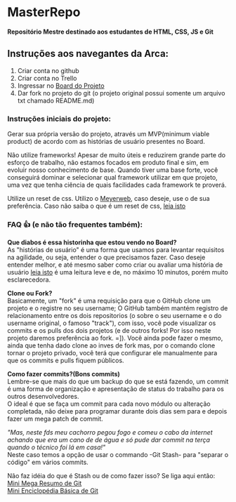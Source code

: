 # MasterRepo
__Repositório Mestre destinado aos estudantes de HTML, CSS, JS e Git__



## Instruções aos navegantes da Arca:

1. Criar conta no github
2. Criar conta no Trello
3. Ingressar no [Board do Projeto](https://trello.com/invite/b/P5BYxl4Y/a4dfc963e6405fce7f6e4e7eaba4a891/gerador-de-relat%C3%B3rios-em-gsheets)
4. Dar fork no projeto do git (o projeto original possui somente um arquivo txt chamado README.md)



### Instruções iniciais do projeto:

Gerar sua própria versão do projeto, através um MVP(minimum viable product) de acordo com as histórias de usuário presentes no Board.

Não utilize frameworks! Apesar de muito úteis e reduzirem grande parte do esforço de trabalho, não estamos focados em produto final e sim, em evoluir nosso conhecimento de base. Quando tiver uma base forte, você conseguirá dominar e selecionar qual framework utilizar em que projeto, uma vez que tenha ciência de quais facilidades cada framework te proverá.

Utilize un reset de css. Utilizo o [Meyerweb](https://meyerweb.com/eric/tools/css/reset/reset.css), caso deseje, use o de sua preferência.
Caso não saiba o que é um reset de css, [leia isto](http://blog.thiagobelem.net/css-reset-o-que-e-e-como-usar)



### FAQ :+1: (e não tão frequentes também):</br>

__Que diabos é essa historinha que estou vendo no Board?__</br>
As "histórias de usuário" é uma forma que usamos para levantar requisitos na agilidade, ou seja, entender o que precisamos fazer.
Caso deseje entender melhor, e até mesmo saber como criar ou avaliar uma história de usuário [leia isto](http://www.metodoagil.com/historias-de-usuario/) é uma leitura leve e de, no máximo 10 minutos, porém muito esclarecedora.</br>

__Clone ou Fork?__</br>
Basicamente, um "fork" é uma requisição para que o GitHub clone um projeto e o registre no seu username; O GitHub também mantém registro de relacionamento entre os dois repositorios (o sobre o seu username e o do username original, o famoso "track"), com isso, você pode visualizar os commits e os pulls dos dois projetos (e de outros forks! Por isso neste projeto daremos preferência ao fork. =]).
Você ainda pode fazer o mesmo, ainda que tenha dado clone ao inves de fork mas, por o comando clone tornar o projeto privado, você terá que configurar ele manualmente para que os commits e pulls fiquem públicos.

__Como fazer commits?(Bons commits)__</br>
Lembre-se que mais do que um backup do que se está fazendo, um commit é uma forma de organização e apresentação de status do trabalho para os outros desenvolvedores.</br>
O ideal é que se faça um commit para cada novo módulo ou alteração completada, não deixe para programar durante dois dias sem para e depois fazer um mega patch de commit.</br>

_"Mas, neste fds meu cachorro pegou fogo e comeu o cabo da internet achando que era um cano de de água e só pude dar commit na terça quando o técnico foi lá em casa!"_</br>
Neste caso temos a opção de usar o commando -Git Stash- para "separar o código" em vários commits. </br>

Não faz idéia do que é Stash ou de como fazer isso? Se liga aqui então:</br>
    [Mini Mega Resumo de Git](http://www-cs-students.stanford.edu/~blynn/gitmagic/intl/pt_br/book.html)</br>
    [Mini Enciclopédia Básica de Git](https://github.com/bpassos/git-commands/blob/master/translation/README.pt-br.md#stashing-arquivos)</br>
    
    
    
    
    
